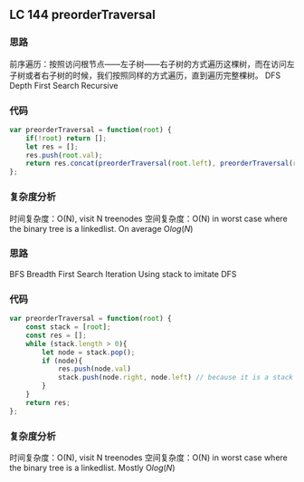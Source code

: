 ## LC 144 preorderTraversal

### 思路

前序遍历：按照访问根节点——左子树——右子树的方式遍历这棵树，而在访问左子树或者右子树的时候，我们按照同样的方式遍历，直到遍历完整棵树。
DFS Depth First Search
Recursive

### 代码

```JavaScript
var preorderTraversal = function(root) {
    if(!root) return [];
    let res = [];
    res.push(root.val);
    return res.concat(preorderTraversal(root.left), preorderTraversal(root.right))
};
```

### 复杂度分析

时间复杂度：O(N), visit N treenodes
空间复杂度：O(N) in worst case where the binary tree is a linkedlist. On average O$log(N)$

### 思路

BFS Breadth First Search
Iteration
Using stack to imitate DFS

### 代码

```JavaScript
var preorderTraversal = function(root) {
    const stack = [root];
    const res = [];
    while (stack.length > 0){
        let node = stack.pop();
        if (node){
            res.push(node.val)
            stack.push(node.right, node.left) // because it is a stack and stack.pop gets the last one first
        }
    }
    return res;
};
```

### 复杂度分析

时间复杂度：O(N), visit N treenodes
空间复杂度：O(N) in worst case where the binary tree is a linkedlist. Mostly O$log(N)$
